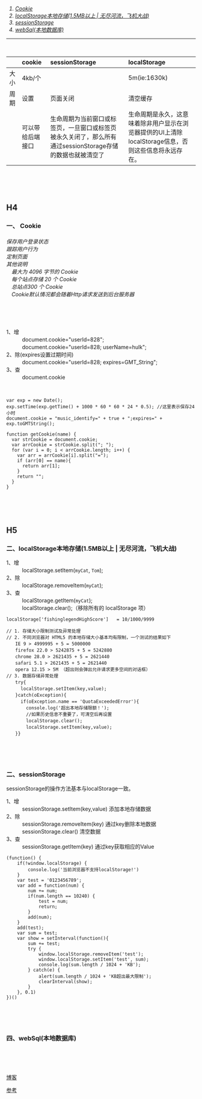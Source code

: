 <h6>

1. <a href="#demo1"> Cookie </a>
2. <a href="#demo2"> localStorage本地存储(1.5MB以上   | 无尽河流，飞机大战)  </a>
3. <a href="#demo3"> sessionStorage </a>
4. <a href="#demo4"> webSql(本地数据库) </a>
********************


<br/>


||cookie|sessionStorage|localStorage|
|:--|:--|:--|:--|
|大小|4kb/个||5m(ie:1630k)|
|周期|设置|页面关闭|清空缓存|
||可以带给后端接口|生命周期为当前窗口或标签页，一旦窗口或标签页被永久关闭了，那么所有通过sessionStorage存储的数据也就被清空了|生命周期是永久，这意味着除非用户显示在浏览器提供的UI上清除localStorage信息，否则这些信息将永远存在。|

<br/><br/><br/>

<h2>H4</h2>
<h3 id="demo1">一、 Cookie</h3>
<h6>
保存用户登录状态<br/>
跟踪用户行为<br/>
定制页面<br/>
其他说明<br/>
　最大为 4096 字节的 Cookie<br/>
　每个站点存储 20 个 Cookie<br/>
　总站点300 个 Cookie<br/>
　Cookie默认情况都会随着Http请求发送到后台服务器<br/>
</h6><br/><br/>

1、增<br/>
　　　document.cookie="userId=828";<br/>
　　　document.cookie="userId=828; userName=hulk";<br/>
    <!-- 　　escape()/unescape()已废弃<br/> -->
2、除(expires设置过期时间)<br/>
　　　document.cookie="userId=828; expires=GMT_String";<br/>
3、查<br/>
　　　document.cookie<br/>

<br/>

```
var exp = new Date();
exp.setTime(exp.getTime() + 1000 * 60 * 60 * 24 * 0.5); //这里表示保存24小时
document.cookie = "music_identify=" + true + ";expires=" + exp.toGMTString();

function getCookie(name) {
  var strCookie = document.cookie;
  var arrCookie = strCookie.split("; ");
  for (var i = 0; i < arrCookie.length; i++) {
    var arr = arrCookie[i].split("=");
    if (arr[0] == name){
      return arr[1];
    }
    return "";
  }
}
```


<br/><br/><br/>


<h2>H5</h2>
<h3 id="demo2"> 二、localStorage本地存储(1.5MB以上   | 无尽河流，飞机大战) </h3>


1、增<br/>
　　　localStorage.setItem(`myCat`, `Tom`);<br/>
2、除<br/>
　　　localStorage.removeItem(`myCat`);<br/>
3、查<br/>
　　　localStorage.getItem(`myCat`);<br/>
　　　localStorage.clear();（移除所有的 localStorage 项）<br/>

```
localStorage['fishinglegendHighScore']   = 10/1000/9999

// 1. 存储大小限制测试及异常处理
// 2. 不同浏览器对 HTML5 的本地存储大小基本均有限制，一个测试的结果如下 
　　IE 9 > 4999995 + 5 = 5000000
　　firefox 22.0 > 5242875 + 5 = 5242880 
　　chrome 28.0 > 2621435 + 5 = 2621440
　　safari 5.1 > 2621435 + 5 = 2621440 
　　opera 12.15 > 5M （超出则会弹出允许请求更多空间的对话框）
// 3. 数据存储异常处理 
　　try{
　　  localStorage.setItem(key,value);
　　}catch(oException){
　　  if(oException.name == 'QuotaExceededError'){ 
　　    console.log('超出本地存储限额！'); 
　　    //如果历史信息不重要了，可清空后再设置
　　    localStorage.clear();
　　    localStorage.setItem(key,value);
　　}}
```


<br/><br/><br/>


<h3 id="demo3"> 二、sessionStorage</h3>
sessionStorage的操作方法基本与localStorage一致。

1、增<br/>
　　　sessionStorage.setItem(key,value)  添加本地存储数据<br/>
2、除<br/>
　　　sessionStorage.removeItem(key)  通过key删除本地数据<br/>
　　　sessionStorage.clear()  清空数据<br/>
3、查<br/>
　　　sessionStorage.getItem(key)  通过key获取相应的Value<br/>

```
(function() {
    if(!window.localStorage) {
        console.log('当前浏览器不支持localStorage!')
    }    
    var test = '0123456789';
    var add = function(num) {
        num += num;
        if(num.length == 10240) {
            test = num;
            return;
        }
        add(num);
    }
    add(test);
    var sum = test;
    var show = setInterval(function(){
        sum += test;
        try {
            window.localStorage.removeItem('test');
            window.localStorage.setItem('test', sum);
            console.log(sum.length / 1024 + 'KB');
        } catch(e) {
            alert(sum.length / 1024 + 'KB超出最大限制');
            clearInterval(show);
        }
    }, 0.1)
})()
```


<br/><br/><br/>



<h3 id="demo4"> 四、webSql(本地数据库)</h3>


<br/><br/><br/>


[博客](https://www.cnblogs.com/lgyong/p/9281353.html)

[参考](https://blog.csdn.net/qq_38627581/article/details/77353015)

</h6>